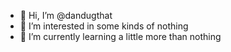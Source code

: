 - 👋 Hi, I’m @dandugthat
- 👀 I’m interested in some kinds of nothing
- 🌱 I’m currently learning a little more than nothing

